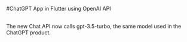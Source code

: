 #ChatGPT App in Flutter using OpenAI API<br><br>



The new Chat API now calls gpt-3.5-turbo, the same model used in the ChatGPT product.


